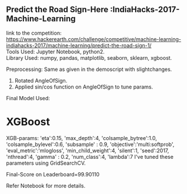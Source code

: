 ## Predict the Road Sign-Here :IndiaHacks-2017-Machine-Learning

link to the competition: https://www.hackerearth.com/challenge/competitive/machine-learning-indiahacks-2017/machine-learning/predict-the-road-sign-1/  
Tools Used: Jupyter Notebook, python2.  
Library Used: numpy, pandas, matplotlib, seaborn, sklearn, xgboost.  

Preprocessing: Same as given in the demoscript with slightchanges.  
1. Rotated AngleOfSign.
2. Applied sin/cos function on AngleOfSign to tune params.

Final Model Used: 
# XGBoost
 XGB-params:
    'eta':0.15,
    'max_depth':4,
    'colsample_bytree':1.0,
    'colsample_bylevel':0.6,
    'subsample' : 0.9,
    'objective':'multi:softprob',
    'eval_metric':'mlogloss',
    'min_child_weight':4,
    'silent':1,
    'seed':2017,
    'nthread':4,
    'gamma' : 0.2,
    'num_class':4,
    'lambda':7
I've tuned these parameters using GridSearchCV.

Final-Score on Leaderboard=99.90110

Refer Notebook for more details.
